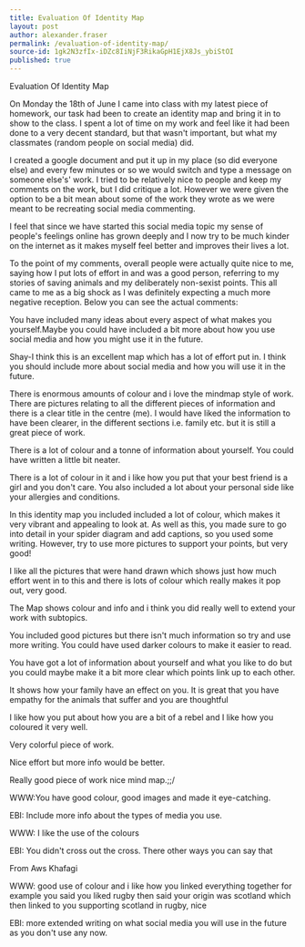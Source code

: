 ```yaml
---
title: Evaluation Of Identity Map
layout: post
author: alexander.fraser
permalink: /evaluation-of-identity-map/
source-id: 1gk2N3zfIx-iDZc8IiNjF3RikaGpH1EjX8Js_ybiStOI
published: true
---
```

Evaluation Of Identity Map

On Monday the 18th of June I came into class with my latest piece of homework, our task had been to create an identity map and bring it in to show to the class. I spent a lot of time on my work and feel like it had been done to a very decent standard, but that wasn't important, but what my classmates (random people on social media) did.

I created a google document and put it up in my place (so did everyone else) and every few minutes or so we would switch and type a message on someone else's' work. I tried to be relatively nice to people and keep my comments on the work, but I did critique a lot. However we were given the option to be a bit mean about some of the work they wrote as we were meant to be recreating social media commenting. 

I feel that since we have started this social media topic my sense of people's feelings online has grown deeply and I now try to be much kinder on the internet as it makes myself feel better and improves their lives a lot.

To the point of my comments, overall people were actually quite nice to me, saying how I put lots of effort in and was a good person, referring to my stories of saving animals and my deliberately non-sexist points. This all came to me as a big shock as I was definitely expecting a much more negative reception. Below you can see the actual comments:

You have included many ideas about every aspect of what makes you yourself.Maybe you could have  included a bit more about how you use social media and how you might use it in the future.

Shay-I think this is an excellent map which has a lot of effort put in. I think you should include more about social media and how you will use it in the future.

There is enormous amounts of colour and i love the mindmap style of work. There are pictures relating to all the different pieces of information and there is a clear title in the centre (me). I would have liked the information to have been clearer, in the different sections i.e. family etc. but it is still a great piece of work.

There is a lot of colour and a tonne of information about yourself. You could have written a little bit neater.

There is a lot of colour in it and i like how you put that your best friend is a girl and you don't care. You also included a lot about your personal side like your allergies and conditions.

In this identity map you included included a lot of colour, which makes it very vibrant and appealing to look at. As well as this, you made sure to go into detail in your spider diagram and add captions, so you used some writing. However, try to use more pictures to support your points, but very good!

I like all the pictures that were hand drawn which shows just how much effort went in to this and there is lots of colour which really makes it pop out, very good.

The Map shows colour and info and i think you did really well to extend your work with subtopics.

You included good pictures but there isn't much information so try and use more writing. You could have used darker colours to make it easier to read.

You have got a lot of information about yourself and what you like to do but you could maybe make it a bit more clear which points link up to each other.

It shows how your family have an effect on you. It is great that you have empathy for the animals that suffer and you are thoughtful

I like how you put about how you are a bit of a rebel and I like how you coloured it very well.

Very colorful piece of work.

Nice effort but more info would be better.

Really good piece of work nice mind map.;;/

WWW:You have good colour, good images and made it eye-catching.

EBI: Include more info about the types of media you use.

WWW: I like the use of the colours

EBI: You didn't cross out the cross. There other ways you can say that

From Aws Khafagi

WWW: good use of colour and i like how you linked everything together for example you said you liked rugby then said your origin was scotland which then linked to you supporting scotland in rugby, nice

EBI: more extended writing on what social media you will use in the future as you don't use any now.

